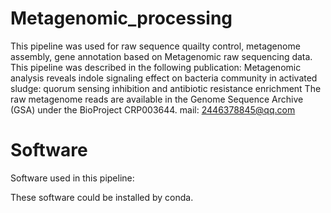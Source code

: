 # Metagenomic_processing
This pipeline was used for raw sequence quailty control, metagenome assembly, gene annotation based on Metagenomic raw sequencing data.
This pipeline was described in the following publication: Metagenomic analysis reveals indole signaling effect on bacteria community in activated sludge: quorum sensing inhibition and antibiotic resistance enrichment
The raw metagenome reads are available in the Genome Sequence Archive (GSA) under the BioProject CRP003644.
mail: 2446378845@qq.com
# Software
Software used in this pipeline:

These software could be installed by conda.
